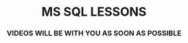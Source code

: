 <h1 align="center">MS SQL LESSONS</h1>
<h3 align="center">VIDEOS WILL BE WITH YOU AS SOON AS POSSIBLE</h3>
